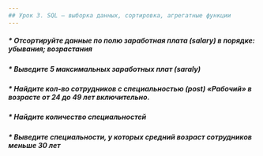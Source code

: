 ```yaml
---
## Урок 3. SQL – выборка данных, сортировка, агрегатные функции
---
```

##### * _Отсортируйте данные по полю заработная плата (salary) в порядке: убывания; возрастания_
##### * _Выведите 5 максимальных заработных плат (saraly)_
##### * _Найдите кол-во сотрудников с специальностью (post) «Рабочий» в возрасте от 24 до 49 лет включительно._
##### * _Найдите количество специальностей_
##### * _Выведите специальности, у которых средний возраст сотрудников меньше 30 лет_